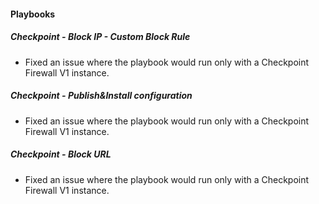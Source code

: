 
#### Playbooks
##### Checkpoint - Block IP - Custom Block Rule
- Fixed an issue where the playbook would run only with a Checkpoint Firewall V1 instance.
##### Checkpoint - Publish&Install configuration
- Fixed an issue where the playbook would run only with a Checkpoint Firewall V1 instance.
##### Checkpoint - Block URL
- Fixed an issue where the playbook would run only with a Checkpoint Firewall V1 instance.
